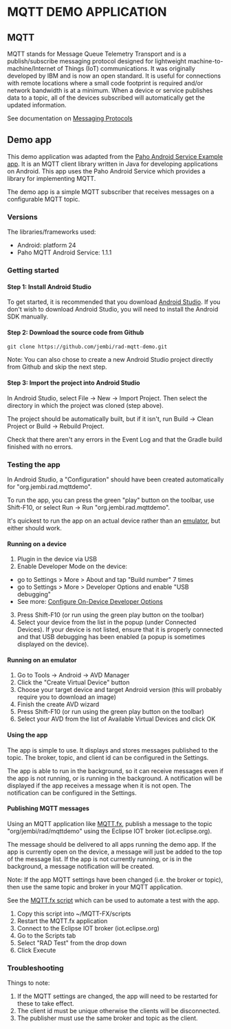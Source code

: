 # MQTT DEMO APPLICATION


## MQTT

MQTT stands for Message Queue Telemetry Transport and is a publish/subscribe messaging protocol designed for lightweight
machine-to-machine/Internet of Things (IoT) communications. It was originally developed by IBM and is now an open standard.
It is useful for connections with remote locations where a small code footprint is required and/or network bandwidth is at a minimum.
When a device or service publishes data to a topic, all of the devices subscribed will automatically get the updated information.

See documentation on [Messaging Protocols](https://docs.google.com/document/d/1AmpT4td30J9jhD9ZksCafrKAt1aIqrTfTQ5dmp_lDjk)

## Demo app

This demo application was adapted from the [Paho Android Service Example app](https://github.com/eclipse/paho.mqtt.android).
It is an MQTT client library written in Java for developing applications on Android. This app uses the
Paho Android Service which provides a library for implementing MQTT.


The demo app is a simple MQTT subscriber that receives messages on a configurable MQTT topic.

### Versions

The libraries/frameworks used:

 - Android: platform 24
 - Paho MQTT Android Service: 1.1.1

### Getting started

#### Step 1: Install Android Studio

To get started, it is recommended that you download [Android Studio](http://developer.android.com/tools/studio/index.html).
If you don't wish to download Android Studio, you will need to install the Android SDK manually.

#### Step 2: Download the source code from Github

```
git clone https://github.com/jembi/rad-mqtt-demo.git
```

Note: You can also chose to create a new Android Studio project directly from Github and skip the 
next step.

#### Step 3: Import the project into Android Studio

In Android Studio, select File -> New -> Import Project. Then select the directory in which the
project was cloned (step above).

The project should be automatically built, but if it isn't, run Build -> Clean Project or
Build -> Rebuild Project.

Check that there aren't any errors in the Event Log and that the Gradle build finished with no errors.

### Testing the app

In Android Studio, a "Configuration" should have been created automatically for "org.jembi.rad.mqttdemo".

To run the app, you can press the green "play"  button on the toolbar, use Shift-F10, or select 
Run -> Run  "org.jembi.rad.mqttdemo".

It's quickest to run the app on an actual device rather than an [emulator](https://developer.android.com/studio/run/emulator.html), but either should work.

#### Running on a device

1. Plugin in the device via USB
2. Enable Developer Mode on the device:
  * go to Settings > More > About and tap "Build number" 7 times
  * go to Settings > More > Developer Options and enable "USB debugging"
  * See more: [Configure On-Device Developer Options](https://developer.android.com/studio/debug/dev-options.html)
3. Press Shift-F10 (or run using the green play button on the toolbar)
4. Select your device from the list in the popup (under Connected Devices). If your device is not listed, ensure that it is 
properly connected and that USB debugging has been enabled (a popup is sometimes displayed on the device).

#### Running on an emulator

1. Go to Tools -> Android -> AVD Manager
2. Click the "Create Virtual Device" button
3. Choose your target device and target Android version (this will probably require you to download an image)
4. Finish the create AVD wizard
5. Press Shift-F10 (or run using the green play button on the toolbar)
6. Select your AVD from the list of Available Virtual Devices and click OK

#### Using the app

The app is simple to use. It displays and stores messages published to the topic. The broker, topic,
 and client id can be configured in the Settings.
 
The app is able to run in the background, so it can receive messages even if the app is not running,
 or is running in the background. A notification will be displayed if the app receives a message when
 it is not open. The notification can be configured in the Settings.

#### Publishing MQTT messages

Using an MQTT application like [MQTT.fx](http://www.mqttfx.org/), publish a message to the topic 
"org/jembi/rad/mqttdemo" using the Eclipse IOT broker (iot.eclipse.org).

The message should be delivered to all apps running the demo app. If the app is currently open on
the device, a message will just be added to the top of the message list. If the app is not currently
running, or is in the background, a message notification will be created.

Note: If the app MQTT settings have been changed (i.e. the broker or topic), then use the same
topic and broker in your MQTT application.

See the [MQTT.fx script](org.jembi.rad.mqttdemo/src/test/resources/02__RAD_Test.js) which can be used
to automate a test with the app. 

1. Copy this script into ~/MQTT-FX/scripts
2. Restart the MQTT.fx application
3. Connect to the Eclipse IOT broker (iot.eclipse.org)
4. Go to the Scripts tab
5. Select "RAD Test" from the drop down
6. Click Execute
 
### Troubleshooting 

Things to note:
1. If the MQTT settings are changed, the app will need to be restarted for these to take effect.
2. The client id must be unique otherwise the clients will be disconnected.
3. The publisher must use the same broker and topic as the client.